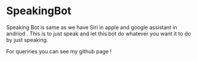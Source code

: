 # SpeakingBot


Speaking Bot is same as we have Siri in apple and google assistant in andriod . This is to just speak and let this bot do whatever you want it to do by just speaking. 

For queriries you can see my github page ! 

